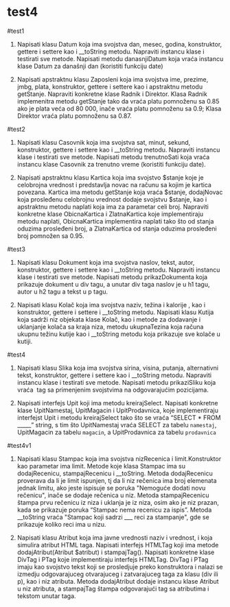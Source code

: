 # test4
#test1 
1. Napisati klasu Datum koja ima svojstva dan, mesec, godina, konstruktor, gettere i settere kao i __toString 
metodu. Napraviti instancu klase i testirati sve metode. 
Napisati metodu danasnjiDatum koja vraća instancu klase Datum za današnji dan (koristiti funkciju date)

2. Napisati apstraktnu klasu Zaposleni koja ima svojstva ime, prezime, jmbg, plata, konstruktor, gettere i settere 
kao i apstraktnu metodu getStanje. Napraviti konkretne klase Radnik i Direktor. Klasa Radnik implemenitra metodu 
getStanje tako da vraća platu pomnoženu sa 0.85 ako je plata veća od 80 000, inače vraća platu pomnoženu sa 0.9; 
Klasa Direktor vraća platu pomnoženu sa 0.87.


#test2
1. Napisati klasu Casovnik koja ima svojstva sat, minut, sekund, 
konstruktor, gettere i settere kao i __toString metodu. 
Napraviti instancu klase i testirati sve metode. Napisati metodu 
trenutnoSati koja vraća instancu klase Casovnik za trenutno vreme 
(koristiti funkciju date).

2. Napisati apstraktnu klasu Kartica koja ima svojstvo $stanje koje
je celobrojna vrednost i predstavlja novac na računu sa kojim je 
kartica povezana. Kartica ima metodu getStanje koja vraća $stanje,
dodajNovac koja prosleđenu celobrojnu vrednost dodaje svojstvu 
$stanje, kao i apstraktnu metodu naplati koja ima za parametar 
celi broj. Napraviti konkretne klase ObicnaKartica i ZlatnaKartica 
koje implementiraju metodu naplati, ObicnaKartica implementira 
naplati tako što od stanja oduzima prosleđeni broj, a 
ZlatnaKartica od stanja oduzima prosleđeni broj pomnožen sa 0.95.


#test3
1. Napisati klasu Dokument koja ima svojstva naslov, tekst, 
autor, konstruktor, gettere i settere kao i __toString metodu. 
Napraviti instancu klase i testirati sve metode. Napisati metodu 
prikazDokumenta koja prikazuje dokument u div tagu, a unutar div taga naslov je u h1 tagu,
autor u h2 tagu a tekst u p tagu.

2. Napisati klasu Kolač koja ima svojstva naziv, težina i kalorije
, kao i konstruktor, gettere i settere i __toString metodu. 
Napisati klasu Kutija koja sadrži niz objekata klase Kolač, kao i metode za dodavanje i 
uklanjanje kolača sa kraja niza, metodu ukupnaTezina koja računa ukupnu težinu kutije kao i
__toString metodu koja prikazuje sve kolače u kutiji.


#test4
1. Napisati klasu Slika koja ima svojstva sirina, visina, putanja, alternativni
tekst, konstruktor, gettere i settere kao i __toString metodu. Napraviti
instancu klase i testirati sve metode. Napisati metodu prikaziSliku koja
vraća <img> tag sa primenjenim svojstvima na odgovarajućim
pozicijama.

2. Napisati interfejs Upit koji ima metodu kreirajSelect. Napisati konkretne
klase UpitNamestaj, UpitMagacin i UpitProdavnica, koje implementiraju
 interfejst Upit i metodu kreirajSelect tako što se vraća “SELECT * FROM
 _____” string, s tim što UpitNamestaj vraća SELECT za tabelu
 `namestaj`, UpitMagacin za tabelu `magacin`, a UpitProdavnica za
 tabelu `prodavnica`
 
 
 #test4v1
 1. Napisati klasu Stampac koja ima svojstva nizRecenica i limit.Konstruktor kao parametar ima limit. 
 Metode koje klasa Stampac ima su dodajRecenicu, stampajRecenicu i __toString. Metoda dodajRecenicu
 proverava da li je limit ispunjen, tj da li niz rečenica ima broj elemenata jednak limitu, ako 
 jeste ispisuje se poruka "Nemoguće dodati novu rečenicu", inače se dodaje rečenica u niz. Metoda 
 stampajRecenicu štampa prvu rečenicu iz niza i uklanja je iz niza, osim ako je niz prazan, kada 
 se prikazuje poruka “Stampac nema recenicu za ispis”. Metoda __toString vraća "Stampac koji sadrzi ___ reci za stampanje",
 gde se prikazuje koliko reci ima u nizu.
 
 2. Napisati klasu Atribut koja ima javne vrednosti naziv i vrednost, i koja simulira atribut HTML taga. 
 Napisati interfejs HTMLTag koji ima metode dodajAtribut(Atribut $atribut) i stampajTag(). 
 Napisati konkretne klase DivTag i PTag koje implementiraju interfejs HTMLTag. DivTag i PTag 
 imaju kao svojstvo tekst koji se prosledjuje preko konstruktora i nalazi se izmedju odgovarajuceg otvarajuceg 
 i zatvarajuceg taga za klasu (div ili p), kao i niz atributa. Metoda dodajAtribut dodaje instancu klase Atribut
 u niz atributa, a stampajTag štampa odgovarajući tag sa atributima i tekstom unutar taga.

